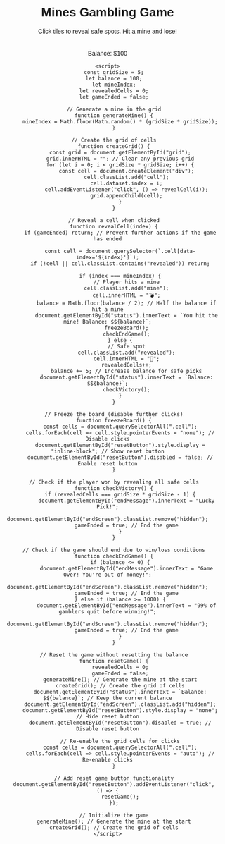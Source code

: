 <!DOCTYPE html>
<html lang="en">
<head>
    <meta charset="UTF-8">
    <meta name="viewport" content="width=device-width, initial-scale=1.0">
    <title>Mines Gambling Game</title>
    <style>
        body { font-family: Arial, sans-serif; text-align: center; position: relative; min-height: 100vh; }
        .grid { display: grid; grid-template-columns: repeat(5, 60px); gap: 5px; justify-content: center; margin-top: 20px; }
        .cell { width: 60px; height: 60px; background: #ccc; display: flex; align-items: center; justify-content: center; font-size: 24px; cursor: pointer; border: 2px solid #444; }
        .cell.revealed { background: lightgreen; cursor: default; }
        .cell.mine { background: red; }
        .end-screen { position: fixed; top: 0; left: 0; width: 100%; height: 100%; background: rgba(0, 0, 0, 0.8); color: white; display: flex; flex-direction: column; align-items: center; justify-content: center; z-index: 999; }
        .end-screen.hidden { display: none; }
        #resetButton { position: fixed; bottom: 20px; left: 50%; transform: translateX(-50%); padding: 10px 20px; font-size: 16px; cursor: pointer; display: none; }
    </style>
</head>
<body>
    <h1>Mines Gambling Game</h1>
    <p>Click tiles to reveal safe spots. Hit a mine and lose!</p>
    <div class="grid" id="grid"></div>
    <p id="status">Balance: $100</p>
    <div id="endScreen" class="end-screen hidden">
        <h2 id="endMessage"></h2>
    </div>
    <button id="resetButton" disabled>Reset Game</button>

    <script>
        const gridSize = 5;
        let balance = 100;
        let mineIndex;
        let revealedCells = 0;
        let gameEnded = false;

        // Generate a mine in the grid
        function generateMine() {
            mineIndex = Math.floor(Math.random() * (gridSize * gridSize));
        }

        // Create the grid of cells
        function createGrid() {
            const grid = document.getElementById("grid");
            grid.innerHTML = ""; // Clear any previous grid
            for (let i = 0; i < gridSize * gridSize; i++) {
                const cell = document.createElement("div");
                cell.classList.add("cell");
                cell.dataset.index = i;
                cell.addEventListener("click", () => revealCell(i));
                grid.appendChild(cell);
            }
        }

        // Reveal a cell when clicked
        function revealCell(index) {
            if (gameEnded) return; // Prevent further actions if the game has ended
            
            const cell = document.querySelector(`.cell[data-index='${index}']`);
            if (!cell || cell.classList.contains("revealed")) return;

            if (index === mineIndex) {
                // Player hits a mine
                cell.classList.add("mine");
                cell.innerHTML = "💣";
                balance = Math.floor(balance / 2); // Half the balance if hit a mine
                document.getElementById("status").innerText = `You hit the mine! Balance: $${balance}`;
                freezeBoard();
                checkEndGame();
            } else {
                // Safe spot
                cell.classList.add("revealed");
                cell.innerHTML = "💎";
                revealedCells++;
                balance += 5; // Increase balance for safe picks
                document.getElementById("status").innerText = `Balance: $${balance}`;
                checkVictory();
            }
        }

        // Freeze the board (disable further clicks)
        function freezeBoard() {
            const cells = document.querySelectorAll(".cell");
            cells.forEach(cell => cell.style.pointerEvents = "none"); // Disable clicks
            document.getElementById("resetButton").style.display = "inline-block"; // Show reset button
            document.getElementById("resetButton").disabled = false; // Enable reset button
        }

        // Check if the player won by revealing all safe cells
        function checkVictory() {
            if (revealedCells === gridSize * gridSize - 1) {
                document.getElementById("endMessage").innerText = "Lucky Pick!";
                document.getElementById("endScreen").classList.remove("hidden");
                gameEnded = true; // End the game
            }
        }

        // Check if the game should end due to win/loss conditions
        function checkEndGame() {
            if (balance <= 0) {
                document.getElementById("endMessage").innerText = "Game Over! You're out of money!";
                document.getElementById("endScreen").classList.remove("hidden");
                gameEnded = true; // End the game
            } else if (balance >= 1000) {
                document.getElementById("endMessage").innerText = "99% of gamblers quit before winning!";
                document.getElementById("endScreen").classList.remove("hidden");
                gameEnded = true; // End the game
            }
        }

        // Reset the game without resetting the balance
        function resetGame() {
            revealedCells = 0;
            gameEnded = false;
            generateMine(); // Generate the mine at the start
            createGrid(); // Create the grid of cells
            document.getElementById("status").innerText = `Balance: $${balance}`; // Keep the current balance
            document.getElementById("endScreen").classList.add("hidden");
            document.getElementById("resetButton").style.display = "none"; // Hide reset button
            document.getElementById("resetButton").disabled = true; // Disable reset button

            // Re-enable the grid cells for clicks
            const cells = document.querySelectorAll(".cell");
            cells.forEach(cell => cell.style.pointerEvents = "auto"); // Re-enable clicks
        }

        // Add reset game button functionality
        document.getElementById("resetButton").addEventListener("click", () => {
            resetGame();
        });

        // Initialize the game
        generateMine(); // Generate the mine at the start
        createGrid(); // Create the grid of cells
    </script>
</body>
</html>
